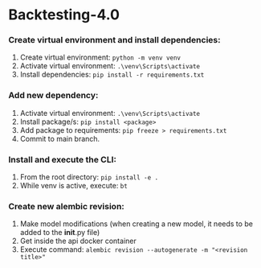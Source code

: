 # Backtesting-4.0

### Create virtual environment and install dependencies:
   1. Create virtual environment: `python -m venv venv`
   2. Activate virtual environment: `.\venv\Scripts\activate`
   3. Install dependencies: `pip install -r requirements.txt`

### Add new dependency:
  1. Activate virtual environment: `.\venv\Scripts\activate`
  2. Install package/s: `pip install <package>`
  3. Add package to requirements: `pip freeze > requirements.txt`
  4. Commit to main branch.

### Install and execute the CLI:
  1. From the root directory: `pip install -e .`
  2. While venv is active, execute: `bt`

### Create new alembic revision:
  1. Make model modifications (when creating a new model, it needs to be added to the __init__.py file)
  2. Get inside the api docker container
  3. Execute command: `alembic revision --autogenerate -m "<revision title>"`
